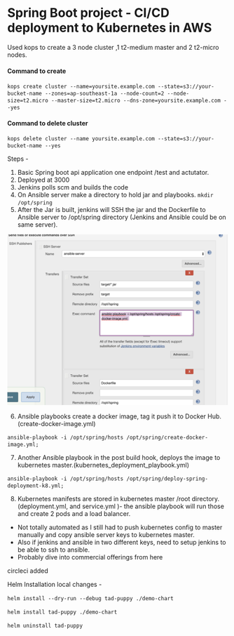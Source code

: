 # Spring Boot project - CI/CD deployment to Kubernetes in AWS

Used kops to create a 3 node cluster ,1 t2-medium master and 2 t2-micro nodes.

#### Command to create

```
kops create cluster --name=yoursite.example.com --state=s3://your-bucket-name --zones=ap-southeast-1a --node-count=2 --node-size=t2.micro --master-size=t2.micro --dns-zone=yoursite.example.com --yes
```

#### Command to delete cluster

```
kops delete cluster --name yoursite.example.com --state=s3://your-bucket-name --yes
```

Steps -

1. Basic Spring boot api application one endpoint /test and actutator.
2. Deployed at 3000
3. Jenkins polls scm and builds the code
4. On Ansible server make a directory to hold jar and playbooks.
   `mkdir /opt/spring`
5. After the Jar is built, jenkins will SSH the jar and the Dockerfile to Ansible server to /opt/spring directory (Jenkins and Ansible could be on same server).

![send-image-to-ansible-server](/images/ssh-to-ansible-server.png)

6. Ansible playbooks create a docker image, tag it push it to Docker Hub. (create-docker-image.yml)

```
ansible-playbook -i /opt/spring/hosts /opt/spring/create-docker-image.yml;
```

7. Another Ansible playbook in the post build hook, deploys the image to kubernetes master.(kubernetes_deployment_playbook.yml)

```
ansible-playbook -i /opt/spring/hosts /opt/spring/deploy-spring-deployment-k8.yml;
```

8. Kubernetes manifests are stored in kubernetes master /root directory. (deployment.yml, and service.yml )- the ansible playbook will run those and create 2 pods and a load balancer.

- Not totally automated as I still had to push kubernetes config to master manually and copy ansible server keys to kubernetes master.
- Also if jenkins and ansible in two different keys, need to setup jenkins to be able to ssh to ansible.
- Probably dive into commercial offerings from here


circleci added

Helm Installation  local changes -

```helm install --dry-run --debug tad-puppy ./demo-chart```

```helm install tad-puppy ./demo-chart```

```helm uninstall tad-puppy```


